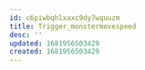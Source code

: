 ```yaml
---
id: c6piwbqhlxaxc9dy7wquuzm
title: Trigger_monstermovespeed
desc: ''
updated: 1681956503429
created: 1681956503429
---
```

